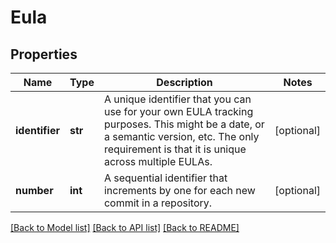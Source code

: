 # Eula

## Properties
Name | Type | Description | Notes
------------ | ------------- | ------------- | -------------
**identifier** | **str** | A unique identifier that you can use for your own EULA tracking purposes. This might be a date, or a semantic version, etc. The only requirement is that it is unique across multiple EULAs. | [optional] 
**number** | **int** | A sequential identifier that increments by one for each new commit in a repository. | [optional] 

[[Back to Model list]](../README.md#documentation-for-models) [[Back to API list]](../README.md#documentation-for-api-endpoints) [[Back to README]](../README.md)



